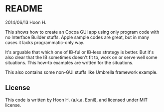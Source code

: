 README
======
2014/06/13
Hoon H.

This shows how to create an Cocoa GUI app using only program code with no Interface Builder stuffs.
Apple sample codes are great, but in many cases it lacks programmatic-only way.

It's arguable that which one of IB-ful or IB-less strategy is better. But it's also clear that the IB
sometimes doesn't fit to, work on or serve well some situations. This how-to examples are written for 
the situations.



This also contains some non-GUI stuffs like Umbrella framework example. 






License
-------
This code is written by Hoon H. (a.k.a. Eonil), and licensed under MIT license.

